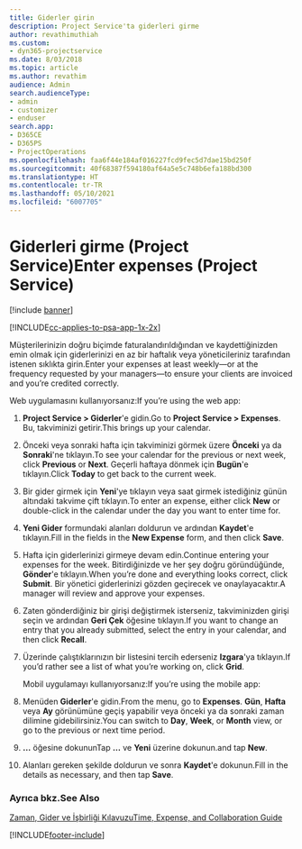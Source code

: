```yaml
---
title: Giderler girin
description: Project Service'ta giderleri girme
author: revathimuthiah
ms.custom:
- dyn365-projectservice
ms.date: 8/03/2018
ms.topic: article
ms.author: revathim
audience: Admin
search.audienceType:
- admin
- customizer
- enduser
search.app:
- D365CE
- D365PS
- ProjectOperations
ms.openlocfilehash: faa6f44e184af016227fcd9fec5d7dae15bd250f
ms.sourcegitcommit: 40f68387f594180af64a5e5c748b6efa188bd300
ms.translationtype: HT
ms.contentlocale: tr-TR
ms.lasthandoff: 05/10/2021
ms.locfileid: "6007705"
---
```

# <a name="enter-expenses-project-service"></a><span data-ttu-id="b5dee-103">Giderleri girme (Project Service)</span><span class="sxs-lookup"><span data-stu-id="b5dee-103">Enter expenses (Project Service)</span></span>

[!include [banner](../includes/psa-now-project-operations.md)]

[!INCLUDE[cc-applies-to-psa-app-1x-2x](../includes/cc-applies-to-psa-app-1x-2x.md)]

<span data-ttu-id="b5dee-104">Müşterilerinizin doğru biçimde faturalandırıldığından ve kaydettiğinizden emin olmak için giderlerinizi en az bir haftalık veya yöneticileriniz tarafından istenen sıklıkta girin.</span><span class="sxs-lookup"><span data-stu-id="b5dee-104">Enter your expenses at least weekly—or at the frequency requested by your managers—to ensure your clients are invoiced and you’re credited correctly.</span></span>  
  
 <span data-ttu-id="b5dee-105">Web uygulamasını kullanıyorsanız:</span><span class="sxs-lookup"><span data-stu-id="b5dee-105">If you’re using the web app:</span></span>  
  
1. <span data-ttu-id="b5dee-106">**Project Service > Giderler**'e gidin.</span><span class="sxs-lookup"><span data-stu-id="b5dee-106">Go to **Project Service > Expenses**.</span></span> <span data-ttu-id="b5dee-107">Bu, takviminizi getirir.</span><span class="sxs-lookup"><span data-stu-id="b5dee-107">This brings up your calendar.</span></span>  
  
2. <span data-ttu-id="b5dee-108">Önceki veya sonraki hafta için takviminizi görmek üzere **Önceki** ya da **Sonraki**'ne tıklayın.</span><span class="sxs-lookup"><span data-stu-id="b5dee-108">To see your calendar for the previous or next week, click **Previous** or **Next**.</span></span> <span data-ttu-id="b5dee-109">Geçerli haftaya dönmek için **Bugün**'e tıklayın.</span><span class="sxs-lookup"><span data-stu-id="b5dee-109">Click **Today** to get back to the current week.</span></span>  
  
3. <span data-ttu-id="b5dee-110">Bir gider girmek için **Yeni**'ye tıklayın veya saat girmek istediğiniz günün altındaki takvime çift tıklayın.</span><span class="sxs-lookup"><span data-stu-id="b5dee-110">To enter an expense, either click **New** or double-click in the calendar under the day you want to enter time for.</span></span>  
  
4. <span data-ttu-id="b5dee-111">**Yeni Gider** formundaki alanları doldurun ve ardından **Kaydet**'e tıklayın.</span><span class="sxs-lookup"><span data-stu-id="b5dee-111">Fill in the fields in the **New Expense** form, and then click **Save**.</span></span>  
  
5. <span data-ttu-id="b5dee-112">Hafta için giderlerinizi girmeye devam edin.</span><span class="sxs-lookup"><span data-stu-id="b5dee-112">Continue entering your expenses for the week.</span></span> <span data-ttu-id="b5dee-113">Bitirdiğinizde ve her şey doğru göründüğünde, **Gönder**'e tıklayın.</span><span class="sxs-lookup"><span data-stu-id="b5dee-113">When you’re done and everything looks correct, click **Submit**.</span></span> <span data-ttu-id="b5dee-114">Bir yönetici giderlerinizi gözden geçirecek ve onaylayacaktır.</span><span class="sxs-lookup"><span data-stu-id="b5dee-114">A manager will review and approve your expenses.</span></span>  
  
6. <span data-ttu-id="b5dee-115">Zaten gönderdiğiniz bir girişi değiştirmek isterseniz, takviminizden girişi seçin ve ardından **Geri Çek** öğesine tıklayın.</span><span class="sxs-lookup"><span data-stu-id="b5dee-115">If you want to change an entry that you already submitted, select the entry in your calendar, and then click **Recall**.</span></span>  
  
7. <span data-ttu-id="b5dee-116">Üzerinde çalıştıklarınızın bir listesini tercih ederseniz **Izgara**'ya tıklayın.</span><span class="sxs-lookup"><span data-stu-id="b5dee-116">If you’d rather see a list of what you’re working on, click **Grid**.</span></span>  
  
   <span data-ttu-id="b5dee-117">Mobil uygulamayı kullanıyorsanız:</span><span class="sxs-lookup"><span data-stu-id="b5dee-117">If you’re using the mobile app:</span></span>  
  
8. <span data-ttu-id="b5dee-118">Menüden **Giderler**'e gidin.</span><span class="sxs-lookup"><span data-stu-id="b5dee-118">From the menu, go to **Expenses**.</span></span>     <span data-ttu-id="b5dee-119">**Gün**, **Hafta** veya **Ay** görünümüne geçiş yapabilir veya önceki ya da sonraki zaman dilimine gidebilirsiniz.</span><span class="sxs-lookup"><span data-stu-id="b5dee-119">You can switch to **Day**, **Week**, or **Month** view, or go to the previous or next time period.</span></span>  
  
9. <span data-ttu-id="b5dee-120">**…** öğesine dokunun</span><span class="sxs-lookup"><span data-stu-id="b5dee-120">Tap **…**</span></span> <span data-ttu-id="b5dee-121">ve **Yeni** üzerine dokunun.</span><span class="sxs-lookup"><span data-stu-id="b5dee-121">and tap **New**.</span></span>  
  
10. <span data-ttu-id="b5dee-122">Alanları gereken şekilde doldurun ve sonra **Kaydet**'e dokunun.</span><span class="sxs-lookup"><span data-stu-id="b5dee-122">Fill in the details as necessary, and then tap **Save**.</span></span>  
  
### <a name="see-also"></a><span data-ttu-id="b5dee-123">Ayrıca bkz.</span><span class="sxs-lookup"><span data-stu-id="b5dee-123">See Also</span></span>  
 [<span data-ttu-id="b5dee-124">Zaman, Gider ve İşbirliği Kılavuzu</span><span class="sxs-lookup"><span data-stu-id="b5dee-124">Time, Expense, and Collaboration Guide</span></span>](../psa/time-expense-collaboration-guide.md)


[!INCLUDE[footer-include](../includes/footer-banner.md)]